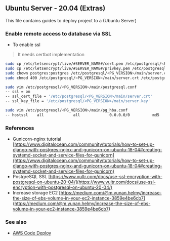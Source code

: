 ## Ubuntu Server - 20.04 (Extras)

This file contains guides to deploy project to a (Ubuntu Server)

### Enable remote access to database via SSL

-   To enable ssl
>   It needs certbot implementation
```bash
sudo cp /etc/letsencrypt/live/#SERVER_NAME#/cert.pem /etc/postgresql/<PG_VERSION>/main/server.crt
sudo cp /etc/letsencrypt/live/#SERVER_NAME#/privkey.pem /etc/postgresql/<PG_VERSION>/main/server.key
sudo chown postgres:postgres /etc/postgresql/<PG_VERSION>/main/server.crt /etc/postgresql/<PG_VERSION>/main/server.key
sudo chmod 400 /etc/postgresql/<PG_VERSION>/main/server.crt /etc/postgresql/<PG_VERSION>/main/server.key
```

```bash
sudo vim /etc/postgresql/<PG_VERSION>/main/postgresql.conf
-- ssl = on
-- ssl_cert_file = '/etc/postgresql/<PG_VERSION>/main/server.crt'
-- ssl_key_file = '/etc/postgresql/<PG_VERSION>/main/server.key'
```

```bash
sudo vim /etc/postgresql/<PG_VERSION>/main/pg_hba.conf
-- hostssl    all             all             0.0.0.0/0          md5
```

### References

-   Gunicorn-nginx tutorial [https://www.digitalocean.com/community/tutorials/how-to-set-up-django-with-postgres-nginx-and-gunicorn-on-ubuntu-18-04#creating-systemd-socket-and-service-files-for-gunicorn](https://www.digitalocean.com/community/tutorials/how-to-set-up-django-with-postgres-nginx-and-gunicorn-on-ubuntu-18-04#creating-systemd-socket-and-service-files-for-gunicorn)
-   PostgreSQL SSL [https://www.vultr.com/docs/use-ssl-encryption-with-postgresql-on-ubuntu-20-04/](https://www.vultr.com/docs/use-ssl-encryption-with-postgresql-on-ubuntu-20-04/)
-   Increase storage EC2 [https://medium.com/@m.yunan.helmy/increase-the-size-of-ebs-volume-in-your-ec2-instance-3859e4be6cb7] (https://medium.com/@m.yunan.helmy/increase-the-size-of-ebs-volume-in-your-ec2-instance-3859e4be6cb7)

### See also

-   [AWS Code Deploy](222_code_deploy.md)